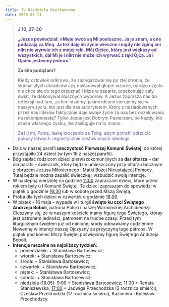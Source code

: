 ```yaml
---
title: IV Niedziela Wielkanocna
date: 2025-05-11
---
```


> **<span style="color: #5D4587;">J 10, 27-30 </span>**
>
> **<span style="color: #5D4587;">„Jezus powiedział: »Moje owce są Mi posłuszne. Ja je znam, a one podążają za Mną. Ja też daję im życie wieczne i nigdy nie zginą ani nikt nie wyrwie ich z mojej ręki. Mój Ojciec, który jest większy od wszystkich, dał Mi je i nikt nie może ich wyrwać z ręki Ojca. Ja i Ojciec jesteśmy jedno«.”</span>**
>
>
>
> **Za kim podążam?**
>
> Kiedy człowiek odkrywa, że zaangażował się po złej stronie, że słuchał złych doradców czy naśladował głupie wzorce, bardzo często nie chce się do tego przyznać i idzie w zaparte, przekonując cały świat, że dokonywał słusznych wyborów. A Jezus zaprasza nas do refleksji nad tym, za kim idziemy, jakimi ideami kierujemy się w naszym życiu, kto jest dla nas autorytetem. Który z naśladowanych przez nas liderów faktycznie daje swoje życie za nas bez oczekiwania na rekompensatę? Tylko Jezus jest Dobrym Pasterzem, bo każdy, kto szuka własnego zysku, nie zasługuje na to miano.
>
> <span style="color: #666699;">Ześlij mi, Panie, łaskę kroczenia za Tobą, abym potrafił odrzucić pokusy łatwych i egoistycznie nastawionych ideologii.
> &nbsp;

- Dziś w naszej parafii **uroczystość Pierwszej Komunii Świętej**, do której przystąpiło 24 dzieci (w tym 16 z naszej parafii).
- Bóg zapłać rodzicom dzieci pierwszokomunijnych za **dar ołtarza** – dar dla parafii – świecznik, który będzie umieszczony przy ołtarzu bocznym z obrazem Jezusa Miłosiernego i Matki Bożej Nieustającej Pomocy. Tutaj będzie można zapalić świeczkę i wzbudzić swoją intencję.
- W następną niedzielę na godzinę <u>11:00</u> zapraszam dzieci, które przed rokiem były u I Komunii Świętej. Te dzieci zapraszam do spowiedzi w piątek o godzinie <u>16:30</u> lub w sobotę przed Mszą Świętą.
- Próba dla tych dzieci w czwartek o godzinie <u>18:00</u>.
- W piątek - 16 maja - wypada w liturgii  **święto ku czci Świętego Andrzeja Boboli**, patrona Polski i naszej Warmińskiej Archidiecezji. Cieszymy się, że w naszym kościele mamy figurę tego Świętego, któray jest patronem jedności, patronem na trudne czasy. Przed tym liturgicznym świętem już od minionej środy odmawiamy codziennie Nowennę w intencji naszej Ojczyzny za przyczyną tego patrona. W piątek pod koniec Mszy Świętej poświęcimy figurę Świętego Andrzeja Boboli.
- **Intencje mszalne na najbliższy tydzień:**
  - poniedziałek: + Stanisława Bartosewicz;
  - wtorek: + Stanisława Bartosewicz;
  - środa: + Stanisława Bartosewicz;
  - czwartek: + Stanisława Bartosewicz;
  - piątek: + Stanisława Bartosewicz;
  - sobota: + Stanisława Bartosewicz;
  - niedziela (18.05): <u>9:00</u> + Stanisława Bartosewicz; <u>11:00</u> + Renata Staniszewska; <u>17:00</u> + Jadwiga Przechodzka (2 rocznica śmierci), Czesław Przechodzki (17 rocznica śmierci), Kazimiera i Bolesław Przechodzcy.
